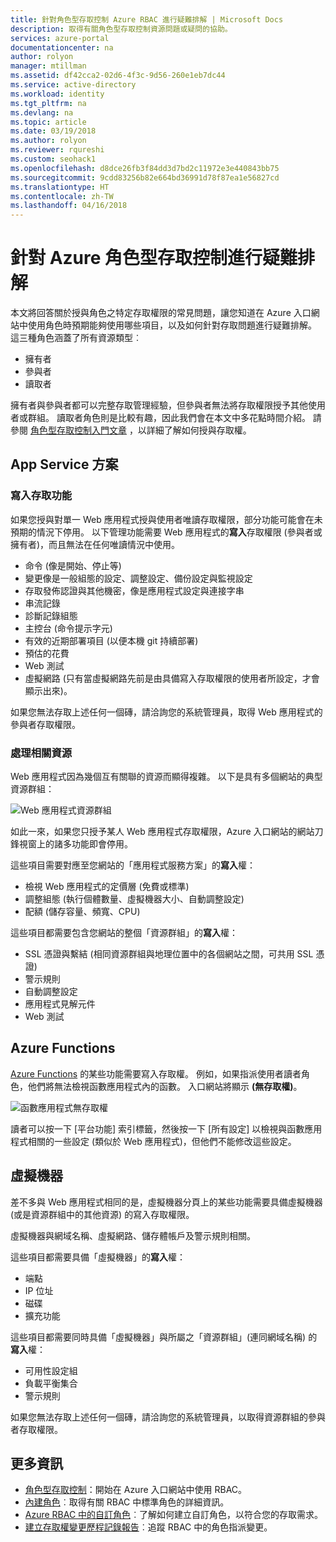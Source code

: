 ```yaml
---
title: 針對角色型存取控制 Azure RBAC 進行疑難排解 | Microsoft Docs
description: 取得有關角色型存取控制資源問題或疑問的協助。
services: azure-portal
documentationcenter: na
author: rolyon
manager: mtillman
ms.assetid: df42cca2-02d6-4f3c-9d56-260e1eb7dc44
ms.service: active-directory
ms.workload: identity
ms.tgt_pltfrm: na
ms.devlang: na
ms.topic: article
ms.date: 03/19/2018
ms.author: rolyon
ms.reviewer: rqureshi
ms.custom: seohack1
ms.openlocfilehash: d8dce26fb3f84dd3d7bd2c11972e3e440843bb75
ms.sourcegitcommit: 9cdd83256b82e664bd36991d78f87ea1e56827cd
ms.translationtype: HT
ms.contentlocale: zh-TW
ms.lasthandoff: 04/16/2018
---
```

# <a name="troubleshooting-azure-role-based-access-control"></a>針對 Azure 角色型存取控制進行疑難排解 

本文將回答關於授與角色之特定存取權限的常見問題，讓您知道在 Azure 入口網站中使用角色時預期能夠使用哪些項目，以及如何針對存取問題進行疑難排解。 這三種角色涵蓋了所有資源類型︰

* 擁有者  
* 參與者  
* 讀取者  

擁有者與參與者都可以完整存取管理經驗，但參與者無法將存取權限授予其他使用者或群組。 讀取者角色則是比較有趣，因此我們會在本文中多花點時間介紹。 請參閱 [角色型存取控制入門文章](role-assignments-portal.md) ，以詳細了解如何授與存取權。

## <a name="app-service"></a>App Service 方案
### <a name="write-access-capabilities"></a>寫入存取功能
如果您授與對單一 Web 應用程式授與使用者唯讀存取權限，部分功能可能會在未預期的情況下停用。 以下管理功能需要 Web 應用程式的**寫入**存取權限 (參與者或擁有者)，而且無法在任何唯讀情況中使用。

* 命令 (像是開始、停止等)
* 變更像是一般組態的設定、調整設定、備份設定與監視設定
* 存取發佈認證與其他機密，像是應用程式設定與連接字串
* 串流記錄
* 診斷記錄組態
* 主控台 (命令提示字元)
* 有效的近期部署項目 (以便本機 git 持續部署)
* 預估的花費
* Web 測試
* 虛擬網路 (只有當虛擬網路先前是由具備寫入存取權限的使用者所設定，才會顯示出來)。

如果您無法存取上述任何一個磚，請洽詢您的系統管理員，取得 Web 應用程式的參與者存取權限。

### <a name="dealing-with-related-resources"></a>處理相關資源
Web 應用程式因為幾個互有關聯的資源而顯得複雜。 以下是具有多個網站的典型資源群組：

![Web 應用程式資源群組](./media/troubleshooting/website-resource-model.png)

如此一來，如果您只授予某人 Web 應用程式存取權限，Azure 入口網站的網站刀鋒視窗上的諸多功能即會停用。

這些項目需要對應至您網站的「應用程式服務方案」的**寫入**權：  

* 檢視 Web 應用程式的定價層 (免費或標準)  
* 調整組態 (執行個體數量、虛擬機器大小、自動調整設定)  
* 配額 (儲存容量、頻寬、CPU)  

這些項目都需要包含您網站的整個「資源群組」的**寫入**權：  

* SSL 憑證與繫結 (相同資源群組與地理位置中的各個網站之間，可共用 SSL 憑證)  
* 警示規則  
* 自動調整設定  
* 應用程式見解元件  
* Web 測試  

## <a name="azure-functions"></a>Azure Functions
[Azure Functions](../azure-functions/functions-overview.md) 的某些功能需要寫入存取權。 例如，如果指派使用者讀者角色，他們將無法檢視函數應用程式內的函數。 入口網站將顯示 **(無存取權)**。

![函數應用程式無存取權](./media/troubleshooting/functionapps-noaccess.png)

讀者可以按一下 [平台功能] 索引標籤，然後按一下 [所有設定] 以檢視與函數應用程式相關的一些設定 (類似於 Web 應用程式)，但他們不能修改這些設定。

## <a name="virtual-machine"></a>虛擬機器
差不多與 Web 應用程式相同的是，虛擬機器分頁上的某些功能需要具備虛擬機器 (或是資源群組中的其他資源) 的寫入存取權限。

虛擬機器與網域名稱、虛擬網路、儲存體帳戶及警示規則相關。

這些項目都需要具備「虛擬機器」的**寫入**權：

* 端點  
* IP 位址  
* 磁碟  
* 擴充功能  

這些項目都需要同時具備「虛擬機器」與所屬之「資源群組」(連同網域名稱) 的**寫入**權：  

* 可用性設定組  
* 負載平衡集合  
* 警示規則  

如果您無法存取上述任何一個磚，請洽詢您的系統管理員，以取得資源群組的參與者存取權限。

## <a name="see-more"></a>更多資訊
* [角色型存取控制](role-assignments-portal.md)：開始在 Azure 入口網站中使用 RBAC。
* [內建角色](built-in-roles.md)︰取得有關 RBAC 中標準角色的詳細資訊。
* [Azure RBAC 中的自訂角色](custom-roles.md)︰了解如何建立自訂角色，以符合您的存取需求。
* [建立存取權變更歷程記錄報告](change-history-report.md)︰追蹤 RBAC 中的角色指派變更。

